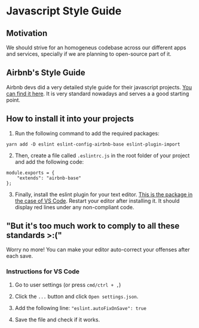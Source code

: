 # Javascript Style Guide

## Motivation

We should strive for an homogeneus codebase across our different apps and services, specially if we are planning to open-source part of it.

## Airbnb's Style Guide

Airbnb devs did a very detailed style guide for their javascript projects. [You can find it here](https://github.com/airbnb/javascript/tree/master/react). It is very standard nowadays and serves a a good starting point.

## How to install it into your projects

1. Run the following command to add the required packages:

`yarn add -D eslint eslint-config-airbnb-base eslint-plugin-import`

2. Then, create a file called `.eslintrc.js` in the root folder of your project and add the following code:

```
module.exports = {
    "extends": "airbnb-base"
};
```

3. Finally, install the eslint plugin for your text editor. [This is the package in the case of VS Code](https://github.com/Microsoft/vscode-eslint). Restart your editor after installing it. It should display red lines under any non-compliant code.

## "But it's too much work to comply to all these standards >:("

Worry no more! You can make your editor auto-correct your offenses after each save.

### Instructions for VS Code

1. Go to user settings (or press `cmd/ctrl + ,`)

2. Click the `...` button and click `Open settings.json`.

3. Add the following line: `"eslint.autoFixOnSave": true`

4. Save the file and check if it works.

